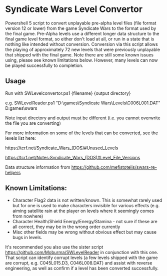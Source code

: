 # Syndicate Wars Level Convertor

Powershell 5 script to convert unplayable pre-alpha level files (file format version 12 or lower) from the game Syndicate Wars to the format used by the final game. Pre-Alpha levels use a different longer data structure to the final game level format, so either don't load at all, or run in a state that is nothing like intended without conversion. Conversion via this script allows the playing of approximately 72 new levels that were previously unplayable that shipped with the final game. Note there are still some known issues using, please see known limitations below. However, many levels can now be played successfully to completion.

## Usage

Run with SWLevelconvertor.ps1 {filename} {output directory}

e.g. SWLevelReader.ps1 "D:\games\Syndicate Wars\Levels\C006L001.DAT" D:games\swars

Note input directory and output must be different (i.e. you cannot overwrite the file you are converting)

For more information on some of the levels that can be converted, see the levels list here:

https://tcrf.net/Syndicate_Wars_(DOS)#Unused_Levels</br>

https://tcrf.net/Notes:Syndicate_Wars_(DOS)#Level_File_Versions

Data structure information from https://github.com/mefistotelis/swars-re-helpers


## Known Limitations:

* Character Flag2 data is not written/known. This is somewhat rarely used but for one is used to make characters invisible for various effects (e.g. aiming satellite rain at the player on levels where it seemingly comes from nowhere)
* Character Health/Shield Energy/Energy/Stamina - not sure if these are all correct, they may be in the wrong order currently
* Misc other fields may be wrong without obvious effect but may cause bugs in levels.

It's recommended you also use the sister script https://github.com/Moburma/SWLevelReader in conjunction with this one. That script can identify corrupt levels (a few levels shipped with the game are corrupt, e.g. C045L015.D3, C046L008.DAT) and assist with reverse engineering, as well as confirm if a level has been converted successfully.
